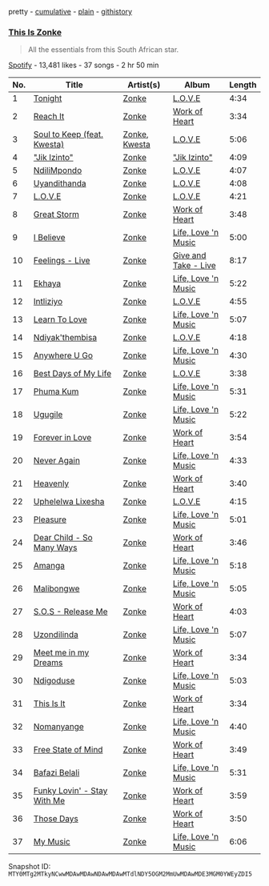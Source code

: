 pretty - [cumulative](/playlists/cumulative/37i9dQZF1DWWxuZGEYY4h1.md) - [plain](/playlists/plain/37i9dQZF1DWWxuZGEYY4h1) - [githistory](https://github.githistory.xyz/mackorone/spotify-playlist-archive/blob/main/playlists/plain/37i9dQZF1DWWxuZGEYY4h1)

### [This Is Zonke](https://open.spotify.com/playlist/37i9dQZF1DWWxuZGEYY4h1)

> All the essentials from this South African star.

[Spotify](https://open.spotify.com/user/spotify) - 13,481 likes - 37 songs - 2 hr 50 min

| No. | Title | Artist(s) | Album | Length |
|---|---|---|---|---|
| 1 | [Tonight](https://open.spotify.com/track/5u91yhBCFvQZIbGE1WcpOv) | [Zonke](https://open.spotify.com/artist/1eBaQkCXWlq1vhCLMVFdqn) | [L.O.V.E](https://open.spotify.com/album/2ZVoOSSjAwpsK2v53JvUNT) | 4:34 |
| 2 | [Reach It](https://open.spotify.com/track/2cV5IKy6RdZ5RyN6mLGy1j) | [Zonke](https://open.spotify.com/artist/1eBaQkCXWlq1vhCLMVFdqn) | [Work of Heart](https://open.spotify.com/album/0EH4i0I9Mjw7skmHXqfCUk) | 3:34 |
| 3 | [Soul to Keep \(feat\. Kwesta\)](https://open.spotify.com/track/0MsTBo22VnoJsz9hmJ1y8Z) | [Zonke](https://open.spotify.com/artist/1eBaQkCXWlq1vhCLMVFdqn), [Kwesta](https://open.spotify.com/artist/3Px6IenueysHsgCQf9xFVr) | [L.O.V.E](https://open.spotify.com/album/2ZVoOSSjAwpsK2v53JvUNT) | 5:06 |
| 4 | ["Jik Izinto"](https://open.spotify.com/track/2oLztUbbAKvyf7yZBdwBjR) | [Zonke](https://open.spotify.com/artist/1eBaQkCXWlq1vhCLMVFdqn) | ["Jik Izinto"](https://open.spotify.com/album/2HX2udzB0QSO7yzUdLpy6p) | 4:09 |
| 5 | [NdiliMpondo](https://open.spotify.com/track/3DfUJdHIsIgKFlQRTrXwLs) | [Zonke](https://open.spotify.com/artist/1eBaQkCXWlq1vhCLMVFdqn) | [L.O.V.E](https://open.spotify.com/album/2ZVoOSSjAwpsK2v53JvUNT) | 4:07 |
| 6 | [Uyandithanda](https://open.spotify.com/track/03oeHk2ssQMsygWAQveyKv) | [Zonke](https://open.spotify.com/artist/1eBaQkCXWlq1vhCLMVFdqn) | [L.O.V.E](https://open.spotify.com/album/2ZVoOSSjAwpsK2v53JvUNT) | 4:08 |
| 7 | [L.O.V.E](https://open.spotify.com/track/6uTzeP0ZWXbZWwh0UVypj8) | [Zonke](https://open.spotify.com/artist/1eBaQkCXWlq1vhCLMVFdqn) | [L.O.V.E](https://open.spotify.com/album/2ZVoOSSjAwpsK2v53JvUNT) | 4:21 |
| 8 | [Great Storm](https://open.spotify.com/track/23krgtj269rJ8C22HPWCoO) | [Zonke](https://open.spotify.com/artist/1eBaQkCXWlq1vhCLMVFdqn) | [Work of Heart](https://open.spotify.com/album/0EH4i0I9Mjw7skmHXqfCUk) | 3:48 |
| 9 | [I Believe](https://open.spotify.com/track/53AHCYDueWnUNLPtrrXV6c) | [Zonke](https://open.spotify.com/artist/1eBaQkCXWlq1vhCLMVFdqn) | [Life, Love 'n Music](https://open.spotify.com/album/1Qxc6orTddFNobmbXjPRX9) | 5:00 |
| 10 | [Feelings \- Live](https://open.spotify.com/track/4pOBroO8jRFv8IVwZXDMnS) | [Zonke](https://open.spotify.com/artist/1eBaQkCXWlq1vhCLMVFdqn) | [Give and Take \- Live](https://open.spotify.com/album/3akDDIqnKMoxlshnyzLbhQ) | 8:17 |
| 11 | [Ekhaya](https://open.spotify.com/track/5bgMuy0ceEo0815lM8Zreu) | [Zonke](https://open.spotify.com/artist/1eBaQkCXWlq1vhCLMVFdqn) | [Life, Love 'n Music](https://open.spotify.com/album/1Qxc6orTddFNobmbXjPRX9) | 5:22 |
| 12 | [Intliziyo](https://open.spotify.com/track/1PoQPAYpVG6FiL8WAznnKE) | [Zonke](https://open.spotify.com/artist/1eBaQkCXWlq1vhCLMVFdqn) | [L.O.V.E](https://open.spotify.com/album/2ZVoOSSjAwpsK2v53JvUNT) | 4:55 |
| 13 | [Learn To Love](https://open.spotify.com/track/2CbjG1bjmYQ9aW8TbUiRjN) | [Zonke](https://open.spotify.com/artist/1eBaQkCXWlq1vhCLMVFdqn) | [Life, Love 'n Music](https://open.spotify.com/album/1Qxc6orTddFNobmbXjPRX9) | 5:07 |
| 14 | [Ndiyak'thembisa](https://open.spotify.com/track/6BUPFkiFxkp1htl7f4Jv3c) | [Zonke](https://open.spotify.com/artist/1eBaQkCXWlq1vhCLMVFdqn) | [L.O.V.E](https://open.spotify.com/album/2ZVoOSSjAwpsK2v53JvUNT) | 4:18 |
| 15 | [Anywhere U Go](https://open.spotify.com/track/0I1oGoYKqDORMKbsScDAGF) | [Zonke](https://open.spotify.com/artist/1eBaQkCXWlq1vhCLMVFdqn) | [Life, Love 'n Music](https://open.spotify.com/album/1Qxc6orTddFNobmbXjPRX9) | 4:30 |
| 16 | [Best Days of My Life](https://open.spotify.com/track/5TfwN3h4EiLY6owVJILQ0z) | [Zonke](https://open.spotify.com/artist/1eBaQkCXWlq1vhCLMVFdqn) | [L.O.V.E](https://open.spotify.com/album/2ZVoOSSjAwpsK2v53JvUNT) | 3:38 |
| 17 | [Phuma Kum](https://open.spotify.com/track/5TieC7cHbQHcCduLWAqw4S) | [Zonke](https://open.spotify.com/artist/1eBaQkCXWlq1vhCLMVFdqn) | [Life, Love 'n Music](https://open.spotify.com/album/1Qxc6orTddFNobmbXjPRX9) | 5:31 |
| 18 | [Ugugile](https://open.spotify.com/track/2qodvn0e9D7kx1EKce5ZA6) | [Zonke](https://open.spotify.com/artist/1eBaQkCXWlq1vhCLMVFdqn) | [Life, Love 'n Music](https://open.spotify.com/album/1Qxc6orTddFNobmbXjPRX9) | 5:22 |
| 19 | [Forever in Love](https://open.spotify.com/track/5kINKyMAfBwV1gfJdkG5Sg) | [Zonke](https://open.spotify.com/artist/1eBaQkCXWlq1vhCLMVFdqn) | [Work of Heart](https://open.spotify.com/album/0EH4i0I9Mjw7skmHXqfCUk) | 3:54 |
| 20 | [Never Again](https://open.spotify.com/track/5oNgcvrwqMPeGZjLYPoETV) | [Zonke](https://open.spotify.com/artist/1eBaQkCXWlq1vhCLMVFdqn) | [Life, Love 'n Music](https://open.spotify.com/album/1Qxc6orTddFNobmbXjPRX9) | 4:33 |
| 21 | [Heavenly](https://open.spotify.com/track/4TFLVYU1JwKwS6QMZKuCwi) | [Zonke](https://open.spotify.com/artist/1eBaQkCXWlq1vhCLMVFdqn) | [Work of Heart](https://open.spotify.com/album/0EH4i0I9Mjw7skmHXqfCUk) | 3:40 |
| 22 | [Uphelelwa Lixesha](https://open.spotify.com/track/6FU9HarRJGLMEqL9znwkqY) | [Zonke](https://open.spotify.com/artist/1eBaQkCXWlq1vhCLMVFdqn) | [L.O.V.E](https://open.spotify.com/album/2ZVoOSSjAwpsK2v53JvUNT) | 4:15 |
| 23 | [Pleasure](https://open.spotify.com/track/7IgN12ucZO9vWSshLCmdTT) | [Zonke](https://open.spotify.com/artist/1eBaQkCXWlq1vhCLMVFdqn) | [Life, Love 'n Music](https://open.spotify.com/album/1Qxc6orTddFNobmbXjPRX9) | 5:01 |
| 24 | [Dear Child \- So Many Ways](https://open.spotify.com/track/6deyPDYfk3Akrz3t6lc6fy) | [Zonke](https://open.spotify.com/artist/1eBaQkCXWlq1vhCLMVFdqn) | [Work of Heart](https://open.spotify.com/album/0EH4i0I9Mjw7skmHXqfCUk) | 3:46 |
| 25 | [Amanga](https://open.spotify.com/track/5mJtki5eqkGxAQqwEYrAaq) | [Zonke](https://open.spotify.com/artist/1eBaQkCXWlq1vhCLMVFdqn) | [Life, Love 'n Music](https://open.spotify.com/album/1Qxc6orTddFNobmbXjPRX9) | 5:18 |
| 26 | [Malibongwe](https://open.spotify.com/track/6mD5c2ERPKFLzNEpEZJFwU) | [Zonke](https://open.spotify.com/artist/1eBaQkCXWlq1vhCLMVFdqn) | [Life, Love 'n Music](https://open.spotify.com/album/1Qxc6orTddFNobmbXjPRX9) | 5:05 |
| 27 | [S.O.S \- Release Me](https://open.spotify.com/track/5Vv6Qh1oE7WQNkdIDSTeiX) | [Zonke](https://open.spotify.com/artist/1eBaQkCXWlq1vhCLMVFdqn) | [Work of Heart](https://open.spotify.com/album/0EH4i0I9Mjw7skmHXqfCUk) | 4:03 |
| 28 | [Uzondilinda](https://open.spotify.com/track/0NRlsxdnyzTf3jBDQ60dDG) | [Zonke](https://open.spotify.com/artist/1eBaQkCXWlq1vhCLMVFdqn) | [Life, Love 'n Music](https://open.spotify.com/album/1Qxc6orTddFNobmbXjPRX9) | 5:07 |
| 29 | [Meet me in my Dreams](https://open.spotify.com/track/4ds2MUP8vtMSaztsyxfjbU) | [Zonke](https://open.spotify.com/artist/1eBaQkCXWlq1vhCLMVFdqn) | [Work of Heart](https://open.spotify.com/album/0EH4i0I9Mjw7skmHXqfCUk) | 3:34 |
| 30 | [Ndigoduse](https://open.spotify.com/track/7rKIjtpWrVtncmkItREclB) | [Zonke](https://open.spotify.com/artist/1eBaQkCXWlq1vhCLMVFdqn) | [Life, Love 'n Music](https://open.spotify.com/album/1Qxc6orTddFNobmbXjPRX9) | 5:03 |
| 31 | [This Is It](https://open.spotify.com/track/54LnBrAkMowrMokS1i4qTM) | [Zonke](https://open.spotify.com/artist/1eBaQkCXWlq1vhCLMVFdqn) | [Work of Heart](https://open.spotify.com/album/0EH4i0I9Mjw7skmHXqfCUk) | 3:34 |
| 32 | [Nomanyange](https://open.spotify.com/track/6NyU9yisLLYyBi90kbvf3m) | [Zonke](https://open.spotify.com/artist/1eBaQkCXWlq1vhCLMVFdqn) | [Life, Love 'n Music](https://open.spotify.com/album/1Qxc6orTddFNobmbXjPRX9) | 4:40 |
| 33 | [Free State of Mind](https://open.spotify.com/track/122wlOk2JORQ89VWR8miuq) | [Zonke](https://open.spotify.com/artist/1eBaQkCXWlq1vhCLMVFdqn) | [Work of Heart](https://open.spotify.com/album/0EH4i0I9Mjw7skmHXqfCUk) | 3:49 |
| 34 | [Bafazi Belali](https://open.spotify.com/track/4cZ2riCamre8MLdjdO6y6F) | [Zonke](https://open.spotify.com/artist/1eBaQkCXWlq1vhCLMVFdqn) | [Life, Love 'n Music](https://open.spotify.com/album/1Qxc6orTddFNobmbXjPRX9) | 5:31 |
| 35 | [Funky Lovin' \- Stay With Me](https://open.spotify.com/track/4kpDlursnjsH1pBl6jRwwU) | [Zonke](https://open.spotify.com/artist/1eBaQkCXWlq1vhCLMVFdqn) | [Work of Heart](https://open.spotify.com/album/0EH4i0I9Mjw7skmHXqfCUk) | 3:59 |
| 36 | [Those Days](https://open.spotify.com/track/6SnQ2GIoanebTxsgT4xe8k) | [Zonke](https://open.spotify.com/artist/1eBaQkCXWlq1vhCLMVFdqn) | [Work of Heart](https://open.spotify.com/album/0EH4i0I9Mjw7skmHXqfCUk) | 3:50 |
| 37 | [My Music](https://open.spotify.com/track/0hzeCXjJi6qpILrFFPrbgR) | [Zonke](https://open.spotify.com/artist/1eBaQkCXWlq1vhCLMVFdqn) | [Life, Love 'n Music](https://open.spotify.com/album/1Qxc6orTddFNobmbXjPRX9) | 6:06 |

Snapshot ID: `MTY0MTg2MTkyNCwwMDAwMDAwNDAwMDAwMTdlNDY5OGM2MmUwMDAwMDE3MGM0YWEyZDI5`
